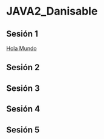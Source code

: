 # JAVA2_Danisable

## Sesión 1
[Hola Mundo]([https://duckduckgo.com](https://github.com/jhonrolyol/JAVA2_Danisable/blob/main/01_HolaMundo/src/holaMundo.java))
## Sesión 2

## Sesión 3

## Sesión 4

## Sesión 5

